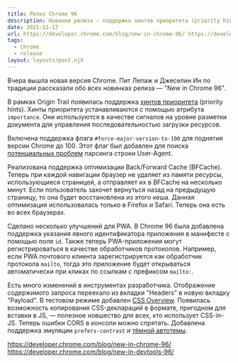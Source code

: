 ```yaml
---
title: Релиз Chrome 96
description: Новинки релиза — поддержка хинтов приоритета (priority hints), помощь для поиска потенциальных проблем, связанных с трёхзначной версией Chrome, поддержка Back/Forward Cache (BFCache) и другое
date: 2021-11-17
url: https://developer.chrome.com/blog/new-in-chrome-96/ https://developer.chrome.com/blog/new-in-devtools-96/
tags:
  - chrome 
  - release
layout: layouts/post.njk
---
```

Вчера вышла новая версия Chrome. Пит Лепаж и Джеселин Ин по традиции рассказали обо всех новинках релиза — "New in Chrome 96".

В рамках Origin Trail появилась поддержка [хинтов приоритета](/posts/2021/11-november/08-priority-hints/) (priority hints). Хинты приоритета устанавливаются с помощью атрибута `importance`. Они используются в качестве сигналов на уровне разметки документа для управления последовательностью загрузки ресурсов.

Включена поддержка флага `#force-major-version-to-100` для поднятия версии Chrome до 100. Этот флаг был добавлен для поиска [потенциальных проблем](/posts/2021/11-november/02-three-digit-version-problem-in-firefox-and-chrome/) парсинга строки User-Agent.

Реализована поддержка оптимизации Back/Forward Cache (BFCache). Теперь при каждой навигации браузер не удаляет из памяти ресурсы, использующиеся страницей, а отправляет их в BFCache на несколько минут. Если пользователь захочет вернуться назад на предыдущую страницу, то она будет восстановлена из этого кеша. Данная оптимизация использовалась только в Firefox и Safаri. Теперь она есть во всех браузерах.

Сделано несколько улучшений для PWA. В Chrome 96 была добавлена поддержка указания явного идентификатора приложения в манифесте с помощью поля `id`. Также теперь PWA-приложения могут регистрироваться в качестве обработчиков протоколов. Например, если PWA почтового клиента зарегистрируется как обработчик протокола `mailto`, тогда это приложение будет открываться автоматически при кликах по ссылкам с префиксом `mailto:`.

Есть много изменений в инструментах разработчика. Отображение содержимого запроса переехало из вкладки "Headers" в новую вкладку "Payload". В тестовом режиме добавлен [CSS Overview](/posts/2020/06-june/29-css-overview/). Появилась возможность копирования CSS-деклараций в формате, пригодном для вставки в JS, — полезное новшество для всех, кто использует CSS-in-JS. Теперь ошибки CORS в консоли можно спрятать. Добавлена поддержка эмуляции `prefers-contrast` и [тёмной автотемы](/posts/2021/10-october/26-auto-dark-theme/).

https://developer.chrome.com/blog/new-in-chrome-96/
https://developer.chrome.com/blog/new-in-devtools-96/
